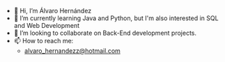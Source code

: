 - 👋 Hi, I’m Álvaro Hernández 
- 🌱 I’m currently learning Java and Python, but I'm also interested in SQL and Web Development
- 💞️ I’m looking to collaborate on Back-End development projects.
- 📫 How to reach me:
  - alvaro_hernandezz@hotmail.com

<!---
alvaroHdZ95/alvaroHdZ95 is a ✨ special ✨ repository because its `README.md` (this file) appears on your GitHub profile.
You can click the Preview link to take a look at your changes.
--->
